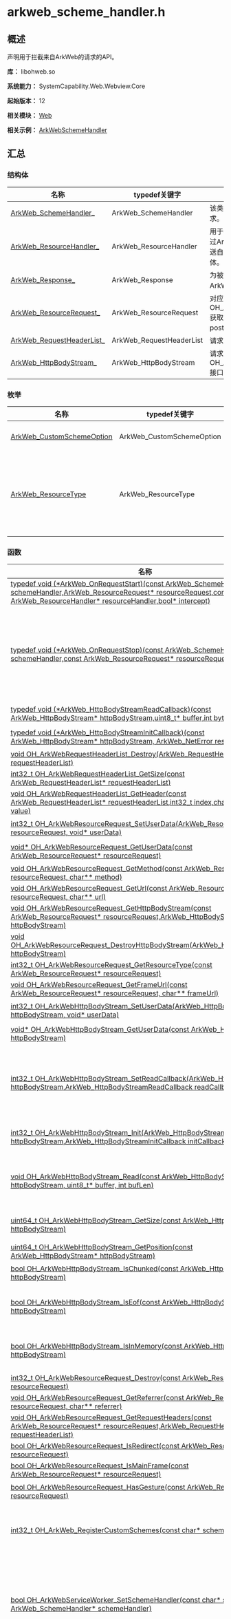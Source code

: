 # arkweb_scheme_handler.h

## 概述

声明用于拦截来自ArkWeb的请求的API。

**库：** libohweb.so

**系统能力：** SystemCapability.Web.Webview.Core

**起始版本：** 12

**相关模块：** [Web](capi-web.md)

**相关示例：** <!--RP1-->[ArkWebSchemeHandler](https://gitee.com/openharmony/applications_app_samples/tree/master/code/DocsSample/ArkWeb/ArkWebSchemeHandler)<!--RP1End-->

## 汇总

### 结构体

| 名称 | typedef关键字 | 描述 |
| -- | -- | -- |
| [ArkWeb_SchemeHandler_](capi-web-arkweb-schemehandler.md) | ArkWeb_SchemeHandler | 该类用于拦截指定scheme的请求。 |
| [ArkWeb_ResourceHandler_](capi-web-arkweb-resourcehandler.md) | ArkWeb_ResourceHandler | 用于被拦截的URL请求。可以通过ArkWeb_ResourceHandler发送自定义请求头以及自定义请求体。 |
| [ArkWeb_Response_](capi-web-arkweb-response.md) | ArkWeb_Response | 为被拦截的请求构造一个ArkWeb_Response。 |
| [ArkWeb_ResourceRequest_](capi-web-arkweb-resourcerequest.md) | ArkWeb_ResourceRequest | 对应内核的一个请求，可以通过OH_ArkWeb_ResourceRequest获取请求的URL、method、post data以及其他信息。 |
| [ArkWeb_RequestHeaderList_](capi-web-arkweb-requestheaderlist.md) | ArkWeb_RequestHeaderList | 请求头列表。 |
| [ArkWeb_HttpBodyStream_](capi-web-arkweb-httpbodystream.md) | ArkWeb_HttpBodyStream | 请求的上传数据。使用OH_ArkWebHttpBodyStream_接口来读取上传的数据。 |

### 枚举

| 名称 | typedef关键字 | 描述 |
| -- | -- | -- |
| [ArkWeb_CustomSchemeOption](#arkweb_customschemeoption) | ArkWeb_CustomSchemeOption | custom scheme的配置信息。 |
| [ArkWeb_ResourceType](#arkweb_resourcetype) | ArkWeb_ResourceType | 请求的资源类型。这些常量与Chromium中的ResourceType的对应项相匹配，不应重新编号。 |

### 函数

| 名称 | typedef关键字 | 描述 |
| -- | -- | -- |
| [typedef void (\*ArkWeb_OnRequestStart)(const ArkWeb_SchemeHandler* schemeHandler,ArkWeb_ResourceRequest* resourceRequest,const ArkWeb_ResourceHandler* resourceHandler,bool* intercept)](#arkweb_onrequeststart) | ArkWeb_OnRequestStart | 请求开始的回调，这将在IO线程上被调用。 |
| [typedef void (\*ArkWeb_OnRequestStop)(const ArkWeb_SchemeHandler* schemeHandler,const ArkWeb_ResourceRequest* resourceRequest)](#arkweb_onrequeststop) | ArkWeb_OnRequestStop | 请求完成时的回调函数。这将在IO线程上被调用。<br>应该使用ArkWeb_ResourceRequest_Destroy销毁resourceRequest，<br>并使用ArkWeb_ResourceHandler_Destroy销毁在ArkWeb_OnRequestStart中接收到的ArkWeb_ResourceHandler。 |
| [typedef void (\*ArkWeb_HttpBodyStreamReadCallback)(const ArkWeb_HttpBodyStream* httpBodyStream,uint8_t* buffer,int bytesRead)](#arkweb_httpbodystreamreadcallback) | ArkWeb_HttpBodyStreamReadCallback | 当OH_ArkWebHttpBodyStream_Read读取操作完成时的回调函数。 |
| [typedef void (\*ArkWeb_HttpBodyStreamInitCallback)(const ArkWeb_HttpBodyStream* httpBodyStream, ArkWeb_NetError result)](#arkweb_httpbodystreaminitcallback) | ArkWeb_HttpBodyStreamInitCallback | ArkWeb_HttpBodyStream初始化操作完成时回调函数。 |
| [void OH_ArkWebRequestHeaderList_Destroy(ArkWeb_RequestHeaderList* requestHeaderList)](#oh_arkwebrequestheaderlist_destroy) | - | 销毁ArkWeb_RequestHeaderList对象。 |
| [int32_t OH_ArkWebRequestHeaderList_GetSize(const ArkWeb_RequestHeaderList* requestHeaderList)](#oh_arkwebrequestheaderlist_getsize) | - | 获取请求头列表的大小。 |
| [void OH_ArkWebRequestHeaderList_GetHeader(const ArkWeb_RequestHeaderList* requestHeaderList,int32_t index,char** key,char** value)](#oh_arkwebrequestheaderlist_getheader) | - | 获取指定的请求头。 |
| [int32_t OH_ArkWebResourceRequest_SetUserData(ArkWeb_ResourceRequest* resourceRequest, void* userData)](#oh_arkwebresourcerequest_setuserdata) | - | 将一个用户数据设置到ArkWeb_ResourceRequest对象中。 |
| [void* OH_ArkWebResourceRequest_GetUserData(const ArkWeb_ResourceRequest* resourceRequest)](#oh_arkwebresourcerequest_getuserdata) | - | 从ArkWeb_ResourceRequest获取用户数据。 |
| [void OH_ArkWebResourceRequest_GetMethod(const ArkWeb_ResourceRequest* resourceRequest, char** method)](#oh_arkwebresourcerequest_getmethod) | - | 获取请求的method。 |
| [void OH_ArkWebResourceRequest_GetUrl(const ArkWeb_ResourceRequest* resourceRequest, char** url)](#oh_arkwebresourcerequest_geturl) | - | 获取请求的url。 |
| [void OH_ArkWebResourceRequest_GetHttpBodyStream(const ArkWeb_ResourceRequest* resourceRequest,ArkWeb_HttpBodyStream** httpBodyStream)](#oh_arkwebresourcerequest_gethttpbodystream) | - | 创建一个ArkWeb_HttpBodyStream，用于读取请求的上传数据。 |
| [void OH_ArkWebResourceRequest_DestroyHttpBodyStream(ArkWeb_HttpBodyStream* httpBodyStream)](#oh_arkwebresourcerequest_destroyhttpbodystream) | - | 销毁ArkWeb_HttpBodyStream对象。 |
| [int32_t OH_ArkWebResourceRequest_GetResourceType(const ArkWeb_ResourceRequest* resourceRequest)](#oh_arkwebresourcerequest_getresourcetype) | - | 获取请求的资源类型。 |
| [void OH_ArkWebResourceRequest_GetFrameUrl(const ArkWeb_ResourceRequest* resourceRequest, char** frameUrl)](#oh_arkwebresourcerequest_getframeurl) | - | 获取触发此请求的Frame的URL。 |
| [int32_t OH_ArkWebHttpBodyStream_SetUserData(ArkWeb_HttpBodyStream* httpBodyStream, void* userData)](#oh_arkwebhttpbodystream_setuserdata) | - | 将一个用户数据设置到ArkWeb_HttpBodyStream对象中。 |
| [void* OH_ArkWebHttpBodyStream_GetUserData(const ArkWeb_HttpBodyStream* httpBodyStream)](#oh_arkwebhttpbodystream_getuserdata) | - | 从ArkWeb_HttpBodyStream获取用户数据。 |
| [int32_t OH_ArkWebHttpBodyStream_SetReadCallback(ArkWeb_HttpBodyStream* httpBodyStream,ArkWeb_HttpBodyStreamReadCallback readCallback)](#oh_arkwebhttpbodystream_setreadcallback) | - | 为OH_ArkWebHttpBodyStream_Read设置回调函数。OH_ArkWebHttpBodyStream_Read的结果将通过readCallback通知给调用者。<br>该回调函数将在与OH_ArkWebHttpBodyStream_Read相同的线程中运行。 |
| [int32_t OH_ArkWebHttpBodyStream_Init(ArkWeb_HttpBodyStream* httpBodyStream,ArkWeb_HttpBodyStreamInitCallback initCallback)](#oh_arkwebhttpbodystream_init) | - | 初始化ArkWeb_HttpBodyStream。在调用任何其他函数之前，必须调用此函数。该接口需要在IO线程调用。 |
| [void OH_ArkWebHttpBodyStream_Read(const ArkWeb_HttpBodyStream* httpBodyStream, uint8_t* buffer, int bufLen)](#oh_arkwebhttpbodystream_read) | - | 将请求的上传数据读取到buffer。buffer的大小必须大于bufLen。我们将从工作线程读取数据到buffer，因此在回调函数返回之前，不应在其他线程中使用buffer，以避免并发问题。 |
| [uint64_t OH_ArkWebHttpBodyStream_GetSize(const ArkWeb_HttpBodyStream* httpBodyStream)](#oh_arkwebhttpbodystream_getsize) | - | 获取httpBodyStream的大小。当数据以分块的形式传输或httpBodyStream无效时，始终返回0。 |
| [uint64_t OH_ArkWebHttpBodyStream_GetPosition(const ArkWeb_HttpBodyStream* httpBodyStream)](#oh_arkwebhttpbodystream_getposition) | - | 获取httpBodyStream当前的读取位置。 |
| [bool OH_ArkWebHttpBodyStream_IsChunked(const ArkWeb_HttpBodyStream* httpBodyStream)](#oh_arkwebhttpbodystream_ischunked) | - | 获取httpBodyStream是否采用分块传输。 |
| [bool OH_ArkWebHttpBodyStream_IsEof(const ArkWeb_HttpBodyStream* httpBodyStream)](#oh_arkwebhttpbodystream_iseof) | - | 如果httpBodyStream中的所有数据都已被读取，则返回true。对于分块传输类型的httpBodyStream，在第一次读取尝试之前返回false。 |
| [bool OH_ArkWebHttpBodyStream_IsInMemory(const ArkWeb_HttpBodyStream* httpBodyStream)](#oh_arkwebhttpbodystream_isinmemory) | - | 如果httpBodyStream中的上传数据完全在内存中，并且所有读取请求都将同步成功，则返回true。对于分块传输类型的数据，预期返回false。 |
| [int32_t OH_ArkWebResourceRequest_Destroy(const ArkWeb_ResourceRequest* resourceRequest)](#oh_arkwebresourcerequest_destroy) | - | 销毁ArkWeb_ResourceRequest对象。 |
| [void OH_ArkWebResourceRequest_GetReferrer(const ArkWeb_ResourceRequest* resourceRequest, char** referrer)](#oh_arkwebresourcerequest_getreferrer) | - | 获取请求的Referrer。 |
| [void OH_ArkWebResourceRequest_GetRequestHeaders(const ArkWeb_ResourceRequest* resourceRequest,ArkWeb_RequestHeaderList** requestHeaderList)](#oh_arkwebresourcerequest_getrequestheaders) | - | 获取请求的请求头列表OH_ArkWeb_RequestHeaderList。 |
| [bool OH_ArkWebResourceRequest_IsRedirect(const ArkWeb_ResourceRequest* resourceRequest)](#oh_arkwebresourcerequest_isredirect) | - | 判断这是否是一个重定向请求。 |
| [bool OH_ArkWebResourceRequest_IsMainFrame(const ArkWeb_ResourceRequest* resourceRequest)](#oh_arkwebresourcerequest_ismainframe) | - | 判断这是否是主框架文档资源的请求。 |
| [bool OH_ArkWebResourceRequest_HasGesture(const ArkWeb_ResourceRequest* resourceRequest)](#oh_arkwebresourcerequest_hasgesture) | - | 判断这是否是一个由用户手势触发的请求。 |
| [int32_t OH_ArkWeb_RegisterCustomSchemes(const char* scheme, int32_t option)](#oh_arkweb_registercustomschemes) | - | 将custom scheme注册到ArkWeb。对于内置的HTTP、HTTPS、FILE、FTP、ABOUT和DATA协议，不应调用此函数。<br>此函数应在主线程上调用并且需要在内核初始化之前调用。 |
| [bool OH_ArkWebServiceWorker_SetSchemeHandler(const char* scheme, ArkWeb_SchemeHandler* schemeHandler)](#oh_arkwebserviceworker_setschemehandler) | - | 为指定scheme设置一个ArkWeb_SchemeHandler以拦截ServiceWorker触发的该scheme类型的请求。应该在创建BrowserContext之后设置SchemeHandler。<br>可以使用WebviewController.initializeWebEngine来初始化BrowserContext而无需创建ArkWeb。 |
| [bool OH_ArkWeb_SetSchemeHandler(const char* scheme, const char* webTag, ArkWeb_SchemeHandler* schemeHandler)](#oh_arkweb_setschemehandler) | - | 为指定scheme设置一个ArkWeb_SchemeHandler以拦截该scheme类型的请求。应该在创建BrowserContext之后设置SchemeHandler。<br>可以使用WebviewController.initializeWebEngine来初始化BrowserContext而无需创建ArkWeb。 |
| [int32_t OH_ArkWebServiceWorker_ClearSchemeHandlers()](#oh_arkwebserviceworker_clearschemehandlers) | - | 清除为ServiceWorker注册的SchemeHandler。 |
| [int32_t OH_ArkWeb_ClearSchemeHandlers(const char* webTag)](#oh_arkweb_clearschemehandlers) | - | 清除为指定web注册的SchemeHandler。 |
| [void OH_ArkWeb_CreateSchemeHandler(ArkWeb_SchemeHandler** schemeHandler)](#oh_arkweb_createschemehandler) | - | 创建一个ArkWeb_SchemeHandler对象。 |
| [void OH_ArkWeb_DestroySchemeHandler(ArkWeb_SchemeHandler* schemeHandler)](#oh_arkweb_destroyschemehandler) | - | 销毁一个ArkWeb_SchemeHandler对象。 |
| [int32_t OH_ArkWebSchemeHandler_SetUserData(ArkWeb_SchemeHandler* schemeHandler, void* userData)](#oh_arkwebschemehandler_setuserdata) | - | 将一个用户数据设置到ArkWeb_SchemeHandler对象中。 |
| [void* OH_ArkWebSchemeHandler_GetUserData(const ArkWeb_SchemeHandler* schemeHandler)](#oh_arkwebschemehandler_getuserdata) | - | 从ArkWeb_SchemeHandler获取用户数据。 |
| [int32_t OH_ArkWebSchemeHandler_SetOnRequestStart(ArkWeb_SchemeHandler* schemeHandler,ArkWeb_OnRequestStart onRequestStart)](#oh_arkwebschemehandler_setonrequeststart) | - | 为SchemeHandler设置OnRequestStart回调。 |
| [int32_t OH_ArkWebSchemeHandler_SetOnRequestStop(ArkWeb_SchemeHandler* schemeHandler,ArkWeb_OnRequestStop onRequestStop)](#oh_arkwebschemehandler_setonrequeststop) | - | 为SchemeHandler设置OnRequestStop回调。 |
| [void OH_ArkWeb_CreateResponse(ArkWeb_Response** response)](#oh_arkweb_createresponse) | - | 为被拦截的请求创建一个ArkWeb_Response对象。 |
| [void OH_ArkWeb_DestroyResponse(ArkWeb_Response* response)](#oh_arkweb_destroyresponse) | - | 销毁一个ArkWeb_Response对象。 |
| [int32_t OH_ArkWebResponse_SetUrl(ArkWeb_Response* response, const char* url)](#oh_arkwebresponse_seturl) | - | 设置经过重定向或由于HSTS而改变后的解析URL，设置后会触发跳转。 |
| [void OH_ArkWebResponse_GetUrl(const ArkWeb_Response* response, char** url)](#oh_arkwebresponse_geturl) | - | 获取经过重定向或由于HSTS而更改后的解析URL。 |
| [int32_t OH_ArkWebResponse_SetError(ArkWeb_Response* response, ArkWeb_NetError errorCode)](#oh_arkwebresponse_seterror) | - | 给ArkWeb_Response对象设置一个错误码。 |
| [ArkWeb_NetError OH_ArkWebResponse_GetError(const ArkWeb_Response* response)](#oh_arkwebresponse_geterror) | - | 获取ArkWeb_Response的错误码。 |
| [int32_t OH_ArkWebResponse_SetStatus(ArkWeb_Response* response, int status)](#oh_arkwebresponse_setstatus) | - | 为ArkWeb_Response对象设置一个HTTP状态码。 |
| [int OH_ArkWebResponse_GetStatus(const ArkWeb_Response* response)](#oh_arkwebresponse_getstatus) | - | 获取ArkWeb_Response的HTTP状态码。 |
| [int32_t OH_ArkWebResponse_SetStatusText(ArkWeb_Response* response, const char* statusText)](#oh_arkwebresponse_setstatustext) | - | 为ArkWeb_Response设置状态文本。 |
| [void OH_ArkWebResponse_GetStatusText(const ArkWeb_Response* response, char** statusText)](#oh_arkwebresponse_getstatustext) | - | 获取ArkWeb_Response的状态文本。 |
| [int32_t OH_ArkWebResponse_SetMimeType(ArkWeb_Response* response, const char* mimeType)](#oh_arkwebresponse_setmimetype) | - | 为ArkWeb_Response设置媒体类型。 |
| [void OH_ArkWebResponse_GetMimeType(const ArkWeb_Response* response, char** mimeType)](#oh_arkwebresponse_getmimetype) | - | 获取ArkWeb_Response的媒体类型。 |
| [int32_t OH_ArkWebResponse_SetCharset(ArkWeb_Response* response, const char* charset)](#oh_arkwebresponse_setcharset) | - | 为ArkWeb_Response设置字符集。 |
| [void OH_ArkWebResponse_GetCharset(const ArkWeb_Response* response, char** charset)](#oh_arkwebresponse_getcharset) | - | 获取ArkWeb_Response的字符集。 |
| [int32_t OH_ArkWebResponse_SetHeaderByName(ArkWeb_Response* response,const char* name,const char* value,bool overwrite)](#oh_arkwebresponse_setheaderbyname) | - | 为ArkWeb_Response设置一个header。 |
| [void OH_ArkWebResponse_GetHeaderByName(const ArkWeb_Response* response, const char* name, char** value)](#oh_arkwebresponse_getheaderbyname) | - | 从ArkWeb_Response中获取header。 |
| [int32_t OH_ArkWebResourceHandler_Destroy(const ArkWeb_ResourceHandler* resourceHandler)](#oh_arkwebresourcehandler_destroy) | - | 销毁一个ArkWeb_ResourceHandler对象。 |
| [int32_t OH_ArkWebResourceHandler_DidReceiveResponse(const ArkWeb_ResourceHandler* resourceHandler,const ArkWeb_Response* response)](#oh_arkwebresourcehandler_didreceiveresponse) | - | 将构造的响应头传递给被拦截的请求。 |
| [int32_t OH_ArkWebResourceHandler_DidReceiveData(const ArkWeb_ResourceHandler* resourceHandler,const uint8_t* buffer,int64_t bufLen)](#oh_arkwebresourcehandler_didreceivedata) | - | 将构造的响应体传递给被拦截的请求。 |
| [int32_t OH_ArkWebResourceHandler_DidFinish(const ArkWeb_ResourceHandler* resourceHandler)](#oh_arkwebresourcehandler_didfinish) | - | 通知ArkWeb内核被拦截的请求已经完成，并且没有更多的数据可用。 |
| [int32_t OH_ArkWebResourceHandler_DidFailWithError(const ArkWeb_ResourceHandler* resourceHandler,ArkWeb_NetError errorCode)](#oh_arkwebresourcehandler_didfailwitherror) | - | 通知ArkWeb内核被拦截请求应该失败。 |
| [void OH_ArkWeb_ReleaseString(char* string)](#oh_arkweb_releasestring) | - | 释放由NDK接口创建的字符串。 |
| [void OH_ArkWeb_ReleaseByteArray(uint8_t* byteArray)](#oh_arkweb_releasebytearray) | - | 释放由NDK接口创建的字节数组。 |

## 枚举类型说明

### ArkWeb_CustomSchemeOption

```
enum ArkWeb_CustomSchemeOption
```

**描述：**

custom scheme的配置信息。

**系统能力：** SystemCapability.Web.Webview.Core

**起始版本：** 12

| 枚举项 | 描述 |
| -- | -- |
| ARKWEB_SCHEME_OPTION_STANDARD = 1 << 0 | 如果设置了ARKWEB_SCHEME_OPTION_STANDARD，那么该scheme将被视为标准scheme来处理。 |
| ARKWEB_SCHEME_OPTION_LOCAL = 1 << 1 | 如果设置了ARKWEB_SCHEME_OPTION_LOCAL，则将使用与“file” URL相同的安全规则来处理该scheme。 |
| ARKWEB_SCHEME_OPTION_DISPLAY_ISOLATED = 1 << 2 | 如果设置了ARKWEB_SCHEME_OPTION_DISPLAY_ISOLATED，则该scheme的请求只能由使用相同scheme加载的页面中发起。 |
| ARKWEB_SCHEME_OPTION_SECURE = 1 << 3 | 如果设置了ARKWEB_SCHEME_OPTION_SECURE，则将使用与“https” URL相同的安全规则来处理该scheme。 |
| ARKWEB_SCHEME_OPTION_CORS_ENABLED = 1 << 4 | 如果设置了ARKWEB_SCHEME_OPTION_CORS_ENABLED，则该scheme可以发送CORS请求。在大多数情况下，当设置了ARKWEB_SCHEME_OPTION_STANDARD时，应该设置此值。 |
| ARKWEB_SCHEME_OPTION_CSP_BYPASSING = 1 << 5 | 如果设置了ARKWEB_SCHEME_OPTION_CSP_BYPASSING，则该scheme可以绕过内容安全策略（CSP）检查。 |
| ARKWEB_SCHEME_OPTION_FETCH_ENABLED = 1 << 6 | 如果设置了ARKWEB_SCHEME_OPTION_FETCH_ENABLED，则可以发起该scheme的FETCH API请求。 |
| ARKWEB_SCHEME_OPTION_CODE_CACHE_ENABLED = 1 << 7 | 如果设置了ARKWEB_SCHEME_OPTION_CODE_CACHE_ENABLED，则该scheme的js资源支持生成code cache。 |

### ArkWeb_ResourceType

```
enum ArkWeb_ResourceType
```

**描述：**

请求的资源类型。这些常量与Chromium中的ResourceType的对应项相匹配，不应重新编号。<br>

**系统能力：** SystemCapability.Web.Webview.Core

**起始版本：** 12

| 枚举项 | 描述 |
| -- | -- |
| MAIN_FRAME = 0 | 顶层页面。 |
| SUB_FRAME = 1 | Frame或Iframe。 |
| STYLE_SHEET = 2 | CSS样式表。 |
| SCRIPT = 3 | 外部脚本。 |
| IMAGE = 4 | 图片（jpg/gif/png/以及其他）。 |
| FONT_RESOURCE = 5 | 字体。 |
| SUB_RESOURCE = 6 | 其他子资源。如果实际类型未知，则是默认类型。 |
| OBJECT = 7 | 插件的Object（或embed）标签，或者插件请求的资源。 |
| MEDIA = 8 | 媒体资源。 |
| WORKER = 9 | 专用工作线程的主资源。 |
| SHARED_WORKER = 10 | 共享工作线程的主资源。 |
| PREFETCH = 11 | 明确的预取请求。 |
| FAVICON = 12 | 网站图标。 |
| XHR = 13 | XMLHttpRequest。 |
| PING = 14 | /sendBeacon的Ping请求。 |
| SERVICE_WORKER = 15 | service worker的主资源。 |
| CSP_REPORT = 16 | 内容安全策略违规报告。 |
| PLUGIN_RESOURCE = 17 | 插件请求的资源。 |
| NAVIGATION_PRELOAD_MAIN_FRAME = 19 | 触发service worker预热的主frame跳转请求。 |
| NAVIGATION_PRELOAD_SUB_FRAME = 20 | 触发service worker预热的子frame跳转请求。 |


## 函数说明

### ArkWeb_OnRequestStart()

```
typedef void (*ArkWeb_OnRequestStart)(const ArkWeb_SchemeHandler* schemeHandler,ArkWeb_ResourceRequest* resourceRequest,const ArkWeb_ResourceHandler* resourceHandler,bool* intercept)
```

**描述：**

请求开始的回调，这将在IO线程上被调用。

**系统能力：** SystemCapability.Web.Webview.Core

**起始版本：** 12


**参数：**

| 参数项                                                                        | 描述 |
|----------------------------------------------------------------------------| -- |
| const [ArkWeb_SchemeHandler](capi-web-arkweb-schemehandler.md)* schemeHandler | ArkWeb_SchemeHandler。 |
| [ArkWeb_ResourceRequest](capi-web-arkweb-resourcerequest.md)* resourceRequest | 通过该对象获取请求的信息。 |
| const [ArkWeb_ResourceHandler](capi-web-arkweb-resourcehandler.md)* resourceHandler                          | 请求的ArkWeb_ResourceHandler。如果intercept设置为false，则不应使用它。 |
| bool* intercept                                                            | 如果为true，则会拦截请求；如果为false，则不会拦截。 |

### ArkWeb_OnRequestStop()

```
typedef void (*ArkWeb_OnRequestStop)(const ArkWeb_SchemeHandler* schemeHandler,const ArkWeb_ResourceRequest* resourceRequest)
```

**描述：**

请求完成时的回调函数。这将在IO线程上被调用。

应该使用ArkWeb_ResourceRequest_Destroy销毁resourceRequest，并使用ArkWeb_ResourceHandler_Destroy销毁在ArkWeb_OnRequestStart中接收到的ArkWeb_ResourceHandler。

**系统能力：** SystemCapability.Web.Webview.Core

**起始版本：** 12


**参数：**

| 参数项 | 描述 |
| -- | -- |
| const [ArkWeb_SchemeHandler](capi-web-arkweb-schemehandler.md)* schemeHandler | ArkWeb_SchemeHandler。 |
| const [ArkWeb_ResourceRequest](capi-web-arkweb-resourcerequest.md)* resourceRequest | ArkWeb_ResourceRequest。 |

### ArkWeb_HttpBodyStreamReadCallback()

```
typedef void (*ArkWeb_HttpBodyStreamReadCallback)(const ArkWeb_HttpBodyStream* httpBodyStream,uint8_t* buffer,int bytesRead)
```

**描述：**

当OH_ArkWebHttpBodyStream_Read读取操作完成时的回调函数。

**系统能力：** SystemCapability.Web.Webview.Core

**起始版本：** 12


**参数：**

| 参数项                                             | 描述 |
|-------------------------------------------------| -- |
| const [ArkWeb_HttpBodyStream](capi-web-arkweb-httpbodystream.md)* httpBodyStream | ArkWeb_HttpBodyStream。 |
| uint8_t* buffer                                 | 接收数据的buffer。 |
| int bytesRead                                   | OH_ArkWebHttpBodyStream_Read后的回调函数。如果bytesRead大于0，则表示buffer已填充了bytesRead大小的数据。调用者可以从buffer中读取数据，如果OH_ArkWebHttpBodyStream_IsEOF为false，则调用者可以继续读取剩余的数据。 |

### ArkWeb_HttpBodyStreamInitCallback()

```
typedef void (*ArkWeb_HttpBodyStreamInitCallback)(const ArkWeb_HttpBodyStream* httpBodyStream, ArkWeb_NetError result)
```

**描述：**

ArkWeb_HttpBodyStream初始化操作完成时回调函数。

**系统能力：** SystemCapability.Web.Webview.Core

**起始版本：** 12

**参数：**

| 参数项                                                                           | 描述 |
|-------------------------------------------------------------------------------| -- |
| const [ArkWeb_HttpBodyStream](capi-web-arkweb-httpbodystream.md)* httpBodyStream | ArkWeb_HttpBodyStream。 |
| [ArkWeb_NetError](capi-arkweb-net-error-list-h.md#arkweb_neterror) result     | 成功时返回ARKWEB_NET_OK，否则请参考[arkweb_net_error_list.h](capi-arkweb-net-error-list-h.md)。 |

### OH_ArkWebRequestHeaderList_Destroy()

```
void OH_ArkWebRequestHeaderList_Destroy(ArkWeb_RequestHeaderList* requestHeaderList)
```

**描述：**

销毁ArkWeb_RequestHeaderList对象。

**系统能力：** SystemCapability.Web.Webview.Core

**起始版本：** 12


**参数：**

| 参数项 | 描述 |
| -- | -- |
| [ArkWeb_RequestHeaderList](capi-web-arkweb-requestheaderlist.md)* requestHeaderList | 将被销毁的ArkWeb_RequestHeaderList。 |

### OH_ArkWebRequestHeaderList_GetSize()

```
int32_t OH_ArkWebRequestHeaderList_GetSize(const ArkWeb_RequestHeaderList* requestHeaderList)
```

**描述：**

获取请求头列表的大小。

**系统能力：** SystemCapability.Web.Webview.Core

**起始版本：** 12


**参数：**

| 参数项 | 描述 |
| -- | -- |
| const [ArkWeb_RequestHeaderList](capi-web-arkweb-requestheaderlist.md)* requestHeaderList | 请求头的列表。 |

**返回：**

| 类型 | 说明 |
| -- | -- |
| int32_t | 请求头的大小。如果requestHeaderList无效，则为-1。 |

### OH_ArkWebRequestHeaderList_GetHeader()

```
void OH_ArkWebRequestHeaderList_GetHeader(const ArkWeb_RequestHeaderList* requestHeaderList,int32_t index,char** key,char** value)
```

**描述：**

获取指定的请求头。

**系统能力：** SystemCapability.Web.Webview.Core

**起始版本：** 12


**参数：**

| 参数项 | 描述 |
| -- | -- |
| const ArkWeb_RequestHeaderList* requestHeaderList | 请求头列表。 |
| int32_t index | 请求头的索引。 |
| char** key | 请求头的键（key）。调用者必须使用OH_ArkWeb_ReleaseString函数来释放这个字符串。 |
| char** value | 请求头的值（value）。调用者必须使用OH_ArkWeb_ReleaseString函数来释放这个字符串。 |

### OH_ArkWebResourceRequest_SetUserData()

```
int32_t OH_ArkWebResourceRequest_SetUserData(ArkWeb_ResourceRequest* resourceRequest, void* userData)
```

**描述：**

将一个用户数据设置到ArkWeb_ResourceRequest对象中。

**系统能力：** SystemCapability.Web.Webview.Core

**起始版本：** 12


**参数：**

| 参数项 | 描述 |
| -- | -- |
| [ArkWeb_ResourceRequest](capi-web-arkweb-resourcerequest.md)* resourceRequest | ArkWeb_ResourceRequest。 |
| void* userData | 将要设置的用户数据。 |

**返回：**

| 类型 | 说明 |
| -- | -- |
| int32_t | 如果返回0，表示成功；返回17100101，表示参数无效。 |

### OH_ArkWebResourceRequest_GetUserData()

```
void* OH_ArkWebResourceRequest_GetUserData(const ArkWeb_ResourceRequest* resourceRequest)
```

**描述：**

从ArkWeb_ResourceRequest获取用户数据。

**系统能力：** SystemCapability.Web.Webview.Core

**起始版本：** 12


**参数：**

| 参数项 | 描述 |
| -- | -- |
| const [ArkWeb_ResourceRequest](capi-web-arkweb-resourcerequest.md)* resourceRequest | ArkWeb_ResourceRequest。 |

**返回：**

| 类型 | 说明 |
| -- | -- |
| void* | 设置的用户数据。 |

### OH_ArkWebResourceRequest_GetMethod()

```
void OH_ArkWebResourceRequest_GetMethod(const ArkWeb_ResourceRequest* resourceRequest, char** method)
```

**描述：**

获取请求的method。

**系统能力：** SystemCapability.Web.Webview.Core

**起始版本：** 12


**参数：**

| 参数项 | 描述 |
| -- | -- |
| const [ArkWeb_ResourceRequest](capi-web-arkweb-resourcerequest.md)* resourceRequest | ArkWeb_ResourceRequest。 |
| char** method | HTTP请求方法。此函数将为method字符串分配内存，调用者必须使用OH_ArkWeb_ReleaseString释放字符串。 |

### OH_ArkWebResourceRequest_GetUrl()

```
void OH_ArkWebResourceRequest_GetUrl(const ArkWeb_ResourceRequest* resourceRequest, char** url)
```

**描述：**

获取请求的url。

**系统能力：** SystemCapability.Web.Webview.Core

**起始版本：** 12


**参数：**

| 参数项 | 描述 |
| -- | -- |
| const [ArkWeb_ResourceRequest](capi-web-arkweb-resourcerequest.md)* resourceRequest | ArkWeb_ResourceRequest。 |
| char** url | 请求的URL。此函数将为URL字符串分配内存，调用者必须通过OH_ArkWeb_ReleaseString释放该字符串。 |

### OH_ArkWebResourceRequest_GetHttpBodyStream()

```
void OH_ArkWebResourceRequest_GetHttpBodyStream(const ArkWeb_ResourceRequest* resourceRequest,ArkWeb_HttpBodyStream** httpBodyStream)
```

**描述：**

创建一个ArkWeb_HttpBodyStream，用于读取请求的上传数据。

**系统能力：** SystemCapability.Web.Webview.Core

**起始版本：** 12


**参数：**

| 参数项 | 描述 |
| -- | -- |
| const [ArkWeb_ResourceRequest](capi-web-arkweb-resourcerequest.md)* resourceRequest | ArkWeb_ResourceRequest。 |
| [ArkWeb_HttpBodyStream](capi-web-arkweb-httpbodystream.md)** httpBodyStream | 请求的上传数据。此函数将为httpBodyStream分配内存，调用者必须使用OH_ArkWebResourceRequest_DestroyHttpBodyStream释放httpBodyStream。 |

### OH_ArkWebResourceRequest_DestroyHttpBodyStream()

```
void OH_ArkWebResourceRequest_DestroyHttpBodyStream(ArkWeb_HttpBodyStream* httpBodyStream)
```

**描述：**

销毁ArkWeb_HttpBodyStream对象。

**系统能力：** SystemCapability.Web.Webview.Core

**起始版本：** 12


**参数：**

| 参数项 | 描述 |
| -- | -- |
| [ArkWeb_HttpBodyStream](capi-web-arkweb-httpbodystream.md)* httpBodyStream | 待销毁的httpBodyStream。 |

### OH_ArkWebResourceRequest_GetResourceType()

```
int32_t OH_ArkWebResourceRequest_GetResourceType(const ArkWeb_ResourceRequest* resourceRequest)
```

**描述：**

获取请求的资源类型。

**系统能力：** SystemCapability.Web.Webview.Core

**起始版本：** 12


**参数：**

| 参数项 | 描述 |
| -- | -- |
| const [ArkWeb_ResourceRequest](capi-web-arkweb-resourcerequest.md)* resourceRequest | ArkWeb_ResourceRequest。 |

**返回：**

| 类型 | 说明 |
| -- | -- |
| int32_t | 请求的资源类型。如果resourceRequest无效，则为-1。 |

### OH_ArkWebResourceRequest_GetFrameUrl()

```
void OH_ArkWebResourceRequest_GetFrameUrl(const ArkWeb_ResourceRequest* resourceRequest, char** frameUrl)
```

**描述：**

获取触发此请求的Frame的URL。

**系统能力：** SystemCapability.Web.Webview.Core

**起始版本：** 12


**参数：**

| 参数项 | 描述 |
| -- | -- |
| const [ArkWeb_ResourceRequest](capi-web-arkweb-resourcerequest.md)* resourceRequest | ArkWeb_ResourceRequest。 |
| char** frameUrl | 触发此请求的Frame的URL。此函数将为URL字符串分配内存，并且调用者必须通过OH_ArkWeb_ReleaseString来释放该字符串。 |

### OH_ArkWebHttpBodyStream_SetUserData()

```
int32_t OH_ArkWebHttpBodyStream_SetUserData(ArkWeb_HttpBodyStream* httpBodyStream, void* userData)
```

**描述：**

将一个用户数据设置到ArkWeb_HttpBodyStream对象中。

**系统能力：** SystemCapability.Web.Webview.Core

**起始版本：** 12


**参数：**

| 参数项 | 描述 |
| -- | -- |
| [ArkWeb_HttpBodyStream](capi-web-arkweb-httpbodystream.md)* httpBodyStream | ArkWeb_HttpBodyStream。 |
| void* userData | 要设置的用户数据。 |

**返回：**

| 类型 | 说明 |
| -- | -- |
| int32_t | 如果返回0，表示成功；返回17100101，表示参数无效。 |

### OH_ArkWebHttpBodyStream_GetUserData()

```
void* OH_ArkWebHttpBodyStream_GetUserData(const ArkWeb_HttpBodyStream* httpBodyStream)
```

**描述：**

从ArkWeb_HttpBodyStream获取用户数据。

**系统能力：** SystemCapability.Web.Webview.Core

**起始版本：** 12


**参数：**

| 参数项 | 描述 |
| -- | -- |
| const [ArkWeb_HttpBodyStream](capi-web-arkweb-httpbodystream.md)* httpBodyStream | ArkWeb_HttpBodyStream。 |

**返回：**

| 类型 | 说明 |
| -- | -- |
| void* | 设置的用户数据。 |

### OH_ArkWebHttpBodyStream_SetReadCallback()

```
int32_t OH_ArkWebHttpBodyStream_SetReadCallback(ArkWeb_HttpBodyStream* httpBodyStream,ArkWeb_HttpBodyStreamReadCallback readCallback)
```

**描述：**

为OH_ArkWebHttpBodyStream_Read设置回调函数。OH_ArkWebHttpBodyStream_Read的结果将通过readCallback通知给调用者。<br>该回调函数将在与OH_ArkWebHttpBodyStream_Read相同的线程中运行。

**系统能力：** SystemCapability.Web.Webview.Core

**起始版本：** 12


**参数：**

| 参数项 | 描述 |
| -- | -- |
| [ArkWeb_HttpBodyStream](capi-web-arkweb-httpbodystream.md)* httpBodyStream | ArkWeb_HttpBodyStream。 |
| [ArkWeb_HttpBodyStreamReadCallback](#arkweb_httpbodystreamreadcallback) readCallback | OH_ArkWebHttpBodyStream_Read的回调函数。 |

**返回：**

| 类型 | 说明 |
| -- | -- |
| int32_t | 如果返回0，表示成功；返回17100101，表示参数无效。 |

### OH_ArkWebHttpBodyStream_Init()

```
int32_t OH_ArkWebHttpBodyStream_Init(ArkWeb_HttpBodyStream* httpBodyStream,ArkWeb_HttpBodyStreamInitCallback initCallback)
```

**描述：**

初始化ArkWeb_HttpBodyStream。在调用任何其他函数之前，必须调用此函数。该接口需要在IO线程调用。

**系统能力：** SystemCapability.Web.Webview.Core

**起始版本：** 12


**参数：**

| 参数项 | 描述 |
| -- | -- |
| [ArkWeb_HttpBodyStream](capi-web-arkweb-httpbodystream.md)* httpBodyStream | ArkWeb_HttpBodyStream。 |
| [ArkWeb_HttpBodyStreamInitCallback](#arkweb_httpbodystreaminitcallback) initCallback | 初始化的回调函数。 |

**返回：**

| 类型 | 说明 |
| -- | -- |
| int32_t | 如果返回0，表示成功；返回17100101，表示参数无效。 |

### OH_ArkWebHttpBodyStream_Read()

```
void OH_ArkWebHttpBodyStream_Read(const ArkWeb_HttpBodyStream* httpBodyStream, uint8_t* buffer, int bufLen)
```

**描述：**

将请求的上传数据读取到buffer。buffer的大小必须大于bufLen。我们将从工作线程读取数据到buffer，因此在回调函数返回之前，不应在其他线程中使用buffer，以避免并发问题。

**系统能力：** SystemCapability.Web.Webview.Core

**起始版本：** 12


**参数：**

| 参数项 | 描述 |
| -- | -- |
| const [ArkWeb_HttpBodyStream](capi-web-arkweb-httpbodystream.md)* httpBodyStream | ArkWeb_HttpBodyStream。 |
| uint8_t* buffer | 接收数据的buffer。 |
| int bufLen | 要读取的字节的大小。 |

### OH_ArkWebHttpBodyStream_GetSize()

```
uint64_t OH_ArkWebHttpBodyStream_GetSize(const ArkWeb_HttpBodyStream* httpBodyStream)
```

**描述：**

获取httpBodyStream的大小。当数据以分块的形式传输或httpBodyStream无效时，始终返回0。

**系统能力：** SystemCapability.Web.Webview.Core

**起始版本：** 12


**参数：**

| 参数项 | 描述 |
| -- | -- |
| const [ArkWeb_HttpBodyStream](capi-web-arkweb-httpbodystream.md)* httpBodyStream | ArkWeb_HttpBodyStream。 |

**返回：**

| 类型 | 说明 |
| -- | -- |
| uint64_t | httpBodyStream的大小。 |

### OH_ArkWebHttpBodyStream_GetPosition()

```
uint64_t OH_ArkWebHttpBodyStream_GetPosition(const ArkWeb_HttpBodyStream* httpBodyStream)
```

**描述：**

获取httpBodyStream当前的读取位置。

**系统能力：** SystemCapability.Web.Webview.Core

**起始版本：** 12


**参数：**

| 参数项 | 描述 |
| -- | -- |
| const [ArkWeb_HttpBodyStream](capi-web-arkweb-httpbodystream.md)* httpBodyStream | ArkWeb_HttpBodyStream。 |

**返回：**

| 类型 | 说明 |
| -- | -- |
| uint64_t | httpBodyStream当前的读取位置。如果httpBodyStream无效，则位置为0。 |

### OH_ArkWebHttpBodyStream_IsChunked()

```
bool OH_ArkWebHttpBodyStream_IsChunked(const ArkWeb_HttpBodyStream* httpBodyStream)
```

**描述：**

获取httpBodyStream是否采用分块传输。

**系统能力：** SystemCapability.Web.Webview.Core

**起始版本：** 12


**参数：**

| 参数项 | 描述 |
| -- | -- |
| const [ArkWeb_HttpBodyStream](capi-web-arkweb-httpbodystream.md)* httpBodyStream | ArkWeb_HttpBodyStream。 |

**返回：**

| 类型 | 说明 |
| -- | -- |
| bool | 如果采用分块传输则返回true;否则返回false。 |

### OH_ArkWebHttpBodyStream_IsEof()

```
bool OH_ArkWebHttpBodyStream_IsEof(const ArkWeb_HttpBodyStream* httpBodyStream)
```

**描述：**

如果httpBodyStream中的所有数据都已被读取，则返回true。对于分块传输类型的httpBodyStream，在第一次读取尝试之前返回false。

**系统能力：** SystemCapability.Web.Webview.Core

**起始版本：** 12


**参数：**

| 参数项 | 描述 |
| -- | -- |
| const [ArkWeb_HttpBodyStream](capi-web-arkweb-httpbodystream.md)* httpBodyStream | ArkWeb_HttpBodyStream。 |

**返回：**

| 类型 | 说明 |
| -- | -- |
| bool | 如果所有数据都已被读取则返回true；否则返回false。 |

### OH_ArkWebHttpBodyStream_IsInMemory()

```
bool OH_ArkWebHttpBodyStream_IsInMemory(const ArkWeb_HttpBodyStream* httpBodyStream)
```

**描述：**

如果httpBodyStream中的上传数据完全在内存中，并且所有读取请求都将同步成功，则返回true。对于分块传输类型的数据，预期返回false。

**系统能力：** SystemCapability.Web.Webview.Core

**起始版本：** 12


**参数：**

| 参数项 | 描述 |
| -- | -- |
| const [ArkWeb_HttpBodyStream](capi-web-arkweb-httpbodystream.md)* httpBodyStream | ArkWeb_HttpBodyStream。 |

**返回：**

| 类型 | 说明 |
| -- | -- |
| bool | 如果上传数据完全在内存中则返回true；否则返回false。 |

### OH_ArkWebResourceRequest_Destroy()

```
int32_t OH_ArkWebResourceRequest_Destroy(const ArkWeb_ResourceRequest* resourceRequest)
```

**描述：**

销毁ArkWeb_ResourceRequest对象。

**系统能力：** SystemCapability.Web.Webview.Core

**起始版本：** 12


**参数：**

| 参数项 | 描述 |
| -- | -- |
| const [ArkWeb_ResourceRequest](capi-web-arkweb-resourcerequest.md)* resourceRequest | ArkWeb_ResourceRequest。 |

**返回：**

| 类型 | 说明 |
| -- | -- |
| int32_t | 如果返回0，表示成功；返回17100101，表示参数无效。 |

### OH_ArkWebResourceRequest_GetReferrer()

```
void OH_ArkWebResourceRequest_GetReferrer(const ArkWeb_ResourceRequest* resourceRequest, char** referrer)
```

**描述：**

获取请求的Referrer。

**系统能力：** SystemCapability.Web.Webview.Core

**起始版本：** 12


**参数：**

| 参数项 | 描述 |
| -- | -- |
| const [ArkWeb_ResourceRequest](capi-web-arkweb-resourcerequest.md)* resourceRequest | ArkWeb_ResourceRequest。 |
| char** referrer | 请求的Referrer。此函数将为referrer字符串分配内存，调用者必须使用 OH_ArkWeb_ReleaseString 释放该字符串。 |

### OH_ArkWebResourceRequest_GetRequestHeaders()

```
void OH_ArkWebResourceRequest_GetRequestHeaders(const ArkWeb_ResourceRequest* resourceRequest,ArkWeb_RequestHeaderList** requestHeaderList)
```

**描述：**

获取请求的请求头列表OH_ArkWeb_RequestHeaderList。

**系统能力：** SystemCapability.Web.Webview.Core

**起始版本：** 12


**参数：**

| 参数项 | 描述 |
| -- | -- |
| const [ArkWeb_ResourceRequest](capi-web-arkweb-resourcerequest.md)* resourceRequest | ArkWeb_ResourceRequest。 |
| [ArkWeb_RequestHeaderList](capi-web-arkweb-requestheaderlist.md)** requestHeaderList | 请求的请求头列表。 |

### OH_ArkWebResourceRequest_IsRedirect()

```
bool OH_ArkWebResourceRequest_IsRedirect(const ArkWeb_ResourceRequest* resourceRequest)
```

**描述：**

判断这是否是一个重定向请求。

**系统能力：** SystemCapability.Web.Webview.Core

**起始版本：** 12


**参数：**

| 参数项 | 描述 |
| -- | -- |
| const [ArkWeb_ResourceRequest](capi-web-arkweb-resourcerequest.md)* resourceRequest | ArkWeb_ResourceRequest。 |

**返回：**

| 类型 | 说明 |
| -- | -- |
| bool | 如果这是一个重定向，则返回true；否则返回false。 |

### OH_ArkWebResourceRequest_IsMainFrame()

```
bool OH_ArkWebResourceRequest_IsMainFrame(const ArkWeb_ResourceRequest* resourceRequest)
```

**描述：**

判断这是否是主框架文档资源的请求。

**系统能力：** SystemCapability.Web.Webview.Core

**起始版本：** 12


**参数：**

| 参数项 | 描述 |
| -- | -- |
| const [ArkWeb_ResourceRequest](capi-web-arkweb-resourcerequest.md)* resourceRequest | ArkWeb_ResourceRequest。 |

**返回：**

| 类型 | 说明 |
| -- | -- |
| bool | 如果这是来自主框架，则返回true；否则返回false。 |

### OH_ArkWebResourceRequest_HasGesture()

```
bool OH_ArkWebResourceRequest_HasGesture(const ArkWeb_ResourceRequest* resourceRequest)
```

**描述：**

判断这是否是一个由用户手势触发的请求。

**系统能力：** SystemCapability.Web.Webview.Core

**起始版本：** 12


**参数：**

| 参数项 | 描述 |
| -- | -- |
| const [ArkWeb_ResourceRequest](capi-web-arkweb-resourcerequest.md)* resourceRequest | ArkWeb_ResourceRequest。 |

**返回：**

| 类型 | 说明 |
| -- | -- |
| bool | 如果这是由用户手势触发的，则返回true；否则返回false。 |

### OH_ArkWeb_RegisterCustomSchemes()

```
int32_t OH_ArkWeb_RegisterCustomSchemes(const char* scheme, int32_t option)
```

**描述：**

将custom scheme注册到ArkWeb。对于内置的HTTP、HTTPS、FILE、FTP、ABOUT和DATA协议，不应调用此函数。此函数应在主线程上调用并且需要在内核初始化之前调用。

**系统能力：** SystemCapability.Web.Webview.Core

**起始版本：** 12


**参数：**

| 参数项 | 描述 |
| -- | -- |
| const char* scheme | 待注册的scheme。 |
| int32_t option | scheme的配置（行为）。 |

**返回：**

| 类型 | 说明 |
| -- | -- |
| int32_t | 如果返回0，表示成功；返回17100100，表示未知错误；返回17100101，表示参数无效；返回17100102，表示注册scheme的配置失败，应该在创建ArkWeb之前注册。 |

### OH_ArkWebServiceWorker_SetSchemeHandler()

```
bool OH_ArkWebServiceWorker_SetSchemeHandler(const char* scheme, ArkWeb_SchemeHandler* schemeHandler)
```

**描述：**

为指定scheme设置一个ArkWeb_SchemeHandler以拦截ServiceWorker触发的该scheme类型的请求。应该在创建BrowserContext之后设置SchemeHandler。

可以使用WebviewController.initializeWebEngine来初始化BrowserContext而无需创建ArkWeb。

**系统能力：** SystemCapability.Web.Webview.Core

**起始版本：** 12


**参数：**

| 参数项 | 描述 |
| -- | -- |
| const char* scheme | 需要被拦截的scheme。 |
| [ArkWeb_SchemeHandler](capi-web-arkweb-schemehandler.md)* schemeHandler | 该scheme的拦截器ArkWeb_SchemeHandler。只有通过ServiceWorker触发的请求才会通过这个schemeHandler进行通知。 |

**返回：**

| 类型 | 说明 |
| -- | -- |
| bool | 如果为指定scheme设置SchemeHandler成功，则返回true，否则返回false。 |

### OH_ArkWeb_SetSchemeHandler()

```
bool OH_ArkWeb_SetSchemeHandler(const char* scheme, const char* webTag, ArkWeb_SchemeHandler* schemeHandler)
```

**描述：**

为指定scheme设置一个ArkWeb_SchemeHandler以拦截该scheme类型的请求。应该在创建BrowserContext之后设置SchemeHandler。

可以使用WebviewController.initializeWebEngine来初始化BrowserContext而无需创建ArkWeb。

**系统能力：** SystemCapability.Web.Webview.Core

**起始版本：** 12


**参数：**

| 参数项 | 描述 |
| -- | -- |
| const char* scheme | 需要被拦截的scheme。 |
| const char* webTag | Web组件的标签名称，用于标识某个唯一组件，由开发者来保证名称唯一性。 |
| [ArkWeb_SchemeHandler](capi-web-arkweb-schemehandler.md)* schemeHandler | 该scheme的拦截器ArkWeb_SchemeHandler。只有从指定web触发的请求才会通过这个schemeHandler进行通知。 |

**返回：**

| 类型 | 说明 |
| -- | -- |
| bool | 如果为指定scheme设置SchemeHandler成功，则返回true，否则返回false。 |

### OH_ArkWebServiceWorker_ClearSchemeHandlers()

```
int32_t OH_ArkWebServiceWorker_ClearSchemeHandlers()
```

**描述：**

清除为ServiceWorker注册的SchemeHandler。

**系统能力：** SystemCapability.Web.Webview.Core

**起始版本：** 12

**返回：**

| 类型 | 说明 |
| -- | -- |
| int32_t | 如果返回0，表示成功。 |

### OH_ArkWeb_ClearSchemeHandlers()

```
int32_t OH_ArkWeb_ClearSchemeHandlers(const char* webTag)
```

**描述：**

清除为指定web注册的SchemeHandler。

**系统能力：** SystemCapability.Web.Webview.Core

**起始版本：** 12


**参数：**

| 参数项 | 描述 |
| -- | -- |
| const char* webTag | Web组件的标签名称，用于标识某个唯一组件，由开发者来保证名称唯一性。 |

**返回：**

| 类型 | 说明 |
| -- | -- |
| int32_t | 如果返回0，表示成功；返回17100101，表示参数无效。 |

### OH_ArkWeb_CreateSchemeHandler()

```
void OH_ArkWeb_CreateSchemeHandler(ArkWeb_SchemeHandler** schemeHandler)
```

**描述：**

创建一个ArkWeb_SchemeHandler对象。

**系统能力：** SystemCapability.Web.Webview.Core

**起始版本：** 12


**参数：**

| 参数项 | 描述 |
| -- | -- |
| [ArkWeb_SchemeHandler](capi-web-arkweb-schemehandler.md)** schemeHandler | 返回创建的ArkWeb_SchemeHandler。在不需要时使用OH_ArkWeb_DestoryschemeHandler销毁它。 |

### OH_ArkWeb_DestroySchemeHandler()

```
void OH_ArkWeb_DestroySchemeHandler(ArkWeb_SchemeHandler* schemeHandler)
```

**描述：**

销毁一个ArkWeb_SchemeHandler对象。

**系统能力：** SystemCapability.Web.Webview.Core

**起始版本：** 12


**参数：**

| 参数项 | 描述 |
| -- | -- |
| [ArkWeb_SchemeHandler](capi-web-arkweb-schemehandler.md)* schemeHandler | 待销毁的ArkWeb_SchemeHandler。 |

### OH_ArkWebSchemeHandler_SetUserData()

```
int32_t OH_ArkWebSchemeHandler_SetUserData(ArkWeb_SchemeHandler* schemeHandler, void* userData)
```

**描述：**

将一个用户数据设置到ArkWeb_SchemeHandler对象中。

**系统能力：** SystemCapability.Web.Webview.Core

**起始版本：** 12


**参数：**

| 参数项 | 描述 |
| -- | -- |
| [ArkWeb_SchemeHandler](capi-web-arkweb-schemehandler.md)* schemeHandler | ArkWeb_SchemeHandler。 |
| void* userData | 要设置的用户数据。 |

**返回：**

| 类型 | 说明 |
| -- | -- |
| int32_t | 如果返回0，表示成功；返回17100101，表示参数无效。 |

### OH_ArkWebSchemeHandler_GetUserData()

```
void* OH_ArkWebSchemeHandler_GetUserData(const ArkWeb_SchemeHandler* schemeHandler)
```

**描述：**

从ArkWeb_SchemeHandler获取用户数据。

**系统能力：** SystemCapability.Web.Webview.Core

**起始版本：** 12


**参数：**

| 参数项 | 描述 |
| -- | -- |
| const [ArkWeb_SchemeHandler](capi-web-arkweb-schemehandler.md)* schemeHandler | ArkWeb_SchemeHandler。 |

**返回：**

| 类型 | 说明 |
| -- | -- |
| void* | 设置的用户数据。 |

### OH_ArkWebSchemeHandler_SetOnRequestStart()

```
int32_t OH_ArkWebSchemeHandler_SetOnRequestStart(ArkWeb_SchemeHandler* schemeHandler,ArkWeb_OnRequestStart onRequestStart)
```

**描述：**

为SchemeHandler设置OnRequestStart回调。

**系统能力：** SystemCapability.Web.Webview.Core

**起始版本：** 12


**参数：**

| 参数项 | 描述 |
| -- | -- |
| [ArkWeb_SchemeHandler](capi-web-arkweb-schemehandler.md)* schemeHandler | 该scheme的SchemeHandler。 |
| [ArkWeb_OnRequestStart](#arkweb_onrequeststart) onRequestStart | OnRequestStart回调函数。 |

**返回：**

| 类型 | 说明 |
| -- | -- |
| int32_t | 如果返回0，表示成功；返回17100101，表示参数无效。 |

### OH_ArkWebSchemeHandler_SetOnRequestStop()

```
int32_t OH_ArkWebSchemeHandler_SetOnRequestStop(ArkWeb_SchemeHandler* schemeHandler,ArkWeb_OnRequestStop onRequestStop)
```

**描述：**

为SchemeHandler设置OnRequestStop回调。

**系统能力：** SystemCapability.Web.Webview.Core

**起始版本：** 12


**参数：**

| 参数项 | 描述 |
| -- | -- |
| [ArkWeb_SchemeHandler](capi-web-arkweb-schemehandler.md)* schemeHandler | 该scheme的SchemeHandler。 |
| [ArkWeb_OnRequestStop](#arkweb_onrequeststop) onRequestStop | OnRequestStop回调函数。 |

**返回：**

| 类型 | 说明 |
| -- | -- |
| int32_t | 如果返回0，表示成功；返回17100101，表示参数无效。 |

### OH_ArkWeb_CreateResponse()

```
void OH_ArkWeb_CreateResponse(ArkWeb_Response** response)
```

**描述：**

为被拦截的请求创建一个ArkWeb_Response对象。

**系统能力：** SystemCapability.Web.Webview.Core

**起始版本：** 12


**参数：**

| 参数项 | 描述 |
| -- | -- |
| [ArkWeb_Response](capi-web-arkweb-response.md)** response | 返回创建的ArkWeb_Response。在不需要时使用OH_ArkWeb_DestoryResponse进行销毁。 |

### OH_ArkWeb_DestroyResponse()

```
void OH_ArkWeb_DestroyResponse(ArkWeb_Response* response)
```

**描述：**

销毁一个ArkWeb_Response对象。

**系统能力：** SystemCapability.Web.Webview.Core

**起始版本：** 12

**参数：**

| 参数项 | 描述 |
| -- | -- |
| [ArkWeb_Response](capi-web-arkweb-response.md)* response | 待销毁的ArkWeb_Response。 |

### OH_ArkWebResponse_SetUrl()

```
int32_t OH_ArkWebResponse_SetUrl(ArkWeb_Response* response, const char* url)
```

**描述：**

设置经过重定向或由于HSTS而改变后的解析URL，设置后会触发跳转。

**系统能力：** SystemCapability.Web.Webview.Core

**起始版本：** 12


**参数：**

| 参数项 | 描述 |
| -- | -- |
| [ArkWeb_Response](capi-web-arkweb-response.md)* response | ArkWeb_Response。 |
| const char* url | 解析后的URL。 |

**返回：**

| 类型 | 说明 |
| -- | -- |
| int32_t | 如果返回0，表示成功；返回17100101，表示参数无效。 |

### OH_ArkWebResponse_GetUrl()

```
void OH_ArkWebResponse_GetUrl(const ArkWeb_Response* response, char** url)
```

**描述：**

获取经过重定向或由于HSTS而更改后的解析URL。

**系统能力：** SystemCapability.Web.Webview.Core

**起始版本：** 12


**参数：**

| 参数项 | 描述 |
| -- | -- |
| const [ArkWeb_Response](capi-web-arkweb-response.md)* response | ArkWeb_Response。 |
| char** url | 解析后的URL。 |

### OH_ArkWebResponse_SetError()

```
int32_t OH_ArkWebResponse_SetError(ArkWeb_Response* response, ArkWeb_NetError errorCode)
```

**描述：**

给ArkWeb_Response对象设置一个错误码。

**系统能力：** SystemCapability.Web.Webview.Core

**起始版本：** 12


**参数：**

| 参数项 | 描述 |
| -- | -- |
| [ArkWeb_Response](capi-web-arkweb-response.md)* response | ArkWeb_Response。 |
| [ArkWeb_NetError](capi-arkweb-net-error-list-h.md#arkweb_neterror) errorCode | 失败请求的错误码。 |

**返回：**

| 类型 | 说明 |
| -- | -- |
| int32_t | 如果返回0，表示成功；返回17100101，表示参数无效。 |

### OH_ArkWebResponse_GetError()

```
ArkWeb_NetError OH_ArkWebResponse_GetError(const ArkWeb_Response* response)
```

**描述：**

获取ArkWeb_Response的错误码。

**系统能力：** SystemCapability.Web.Webview.Core

**起始版本：** 12


**参数：**

| 参数项                                 | 描述 |
|-------------------------------------| -- |
| const [ArkWeb_Response](capi-web-arkweb-response.md)* response | ArkWeb_Response。 |

**返回：**

| 类型 | 说明 |
| -- | -- |
| [ArkWeb_NetError](capi-arkweb-net-error-list-h.md#arkweb_neterror) | ArkWeb_Response的错误码。 |

### OH_ArkWebResponse_SetStatus()

```
int32_t OH_ArkWebResponse_SetStatus(ArkWeb_Response* response, int status)
```

**描述：**

为ArkWeb_Response对象设置一个HTTP状态码。

**系统能力：** SystemCapability.Web.Webview.Core

**起始版本：** 12


**参数：**

| 参数项 | 描述 |
| -- | -- |
| [ArkWeb_Response](capi-web-arkweb-response.md)* response | ArkWeb_Response。 |
| int status | 请求的HTTP状态码。 |

**返回：**

| 类型 | 说明 |
| -- | -- |
| int32_t | 如果返回0，表示成功；返回17100101，表示参数无效。 |

### OH_ArkWebResponse_GetStatus()

```
int OH_ArkWebResponse_GetStatus(const ArkWeb_Response* response)
```

**描述：**

获取ArkWeb_Response的HTTP状态码。

**系统能力：** SystemCapability.Web.Webview.Core

**起始版本：** 12


**参数：**

| 参数项                                 | 描述 |
|-------------------------------------| -- |
| const [ArkWeb_Response](capi-web-arkweb-response.md)* response | ArkWeb_Response。 |

**返回：**

| 类型 | 说明 |
| -- | -- |
| int | ArkWeb_Response的HTTP状态码。如果ArkWeb_Response无效，则为-1。 |

### OH_ArkWebResponse_SetStatusText()

```
int32_t OH_ArkWebResponse_SetStatusText(ArkWeb_Response* response, const char* statusText)
```

**描述：**

为ArkWeb_Response设置状态文本。

**系统能力：** SystemCapability.Web.Webview.Core

**起始版本：** 12


**参数：**

| 参数项 | 描述 |
| -- | -- |
| [ArkWeb_Response](capi-web-arkweb-response.md)* response | ArkWeb_Response。 |
| const char* statusText | 请求的状态文本。 |

**返回：**

| 类型 | 说明 |
| -- | -- |
| int32_t | 如果返回0，表示成功；返回17100101，表示参数无效。 |

### OH_ArkWebResponse_GetStatusText()

```
void OH_ArkWebResponse_GetStatusText(const ArkWeb_Response* response, char** statusText)
```

**描述：**

获取ArkWeb_Response的状态文本。

**系统能力：** SystemCapability.Web.Webview.Core

**起始版本：** 12


**参数：**

| 参数项 | 描述 |
| -- | -- |
| const [ArkWeb_Response](capi-web-arkweb-response.md)* response | ArkWeb_Response。 |
| char** statusText | 返回ArkWeb_Response的状态文本。此函数将为statusText字符串分配内存，调用方必须通过OH_ArkWeb_ReleaseString释放该字符串。 |

### OH_ArkWebResponse_SetMimeType()

```
int32_t OH_ArkWebResponse_SetMimeType(ArkWeb_Response* response, const char* mimeType)
```

**描述：**

为ArkWeb_Response设置媒体类型。

**系统能力：** SystemCapability.Web.Webview.Core

**起始版本：** 12


**参数：**

| 参数项 | 描述 |
| -- | -- |
| [ArkWeb_Response](capi-web-arkweb-response.md)* response | ArkWeb_Response。 |
| const char* mimeType | 请求的媒体类型。 |

**返回：**

| 类型 | 说明 |
| -- | -- |
| int32_t | 如果返回0，表示成功；返回17100101，表示参数无效。 |

### OH_ArkWebResponse_GetMimeType()

```
void OH_ArkWebResponse_GetMimeType(const ArkWeb_Response* response, char** mimeType)
```

**描述：**

获取ArkWeb_Response的媒体类型。

**系统能力：** SystemCapability.Web.Webview.Core

**起始版本：** 12


**参数：**

| 参数项 | 描述 |
| -- | -- |
| const [ArkWeb_Response](capi-web-arkweb-response.md)* response | ArkWeb_Response。 |
| char** mimeType | 返回ArkWeb_Response的媒体类型。此函数将为mimeType字符串分配内存，调用方必须通过OH_ArkWeb_ReleaseString释放该字符串。 |

### OH_ArkWebResponse_SetCharset()

```
int32_t OH_ArkWebResponse_SetCharset(ArkWeb_Response* response, const char* charset)
```

**描述：**

为ArkWeb_Response设置字符集。

**系统能力：** SystemCapability.Web.Webview.Core

**起始版本：** 12


**参数：**

| 参数项 | 描述 |
| -- | -- |
| [ArkWeb_Response](capi-web-arkweb-response.md)* response | ArkWeb_Response。 |
| const char* charset | 请求的字符集。 |

**返回：**

| 类型 | 说明 |
| -- | -- |
| int32_t | 如果返回0，表示成功；返回17100101，表示参数无效。 |

### OH_ArkWebResponse_GetCharset()

```
void OH_ArkWebResponse_GetCharset(const ArkWeb_Response* response, char** charset)
```

**描述：**

获取ArkWeb_Response的字符集。

**系统能力：** SystemCapability.Web.Webview.Core

**起始版本：** 12


**参数：**

| 参数项 | 描述 |
| -- | -- |
| const [ArkWeb_Response](capi-web-arkweb-response.md)* response | ArkWeb_Response。 |
| char** charset | 返回ArkWeb_Response的字符集。此函数将为charset字符串分配内存，调用方必须通过OH_ArkWeb_ReleaseString释放字符串。 |

### OH_ArkWebResponse_SetHeaderByName()

```
int32_t OH_ArkWebResponse_SetHeaderByName(ArkWeb_Response* response,const char* name,const char* value,bool overwrite)
```

**描述：**

为ArkWeb_Response设置一个header。

**系统能力：** SystemCapability.Web.Webview.Core

**起始版本：** 12


**参数：**

| 参数项 | 描述 |
| -- | -- |
| [ArkWeb_Response](capi-web-arkweb-response.md)* response | ArkWeb_Response。 |
| const char* name | header的名称。 |
| const char* value | header的值。 |
| bool overwrite | 如果为true，将覆盖现有的header，否则不覆盖。 |

**返回：**

| 类型 | 说明 |
| -- | -- |
| int32_t | 如果返回0，表示成功；返回17100101，表示参数无效。 |

### OH_ArkWebResponse_GetHeaderByName()

```
void OH_ArkWebResponse_GetHeaderByName(const ArkWeb_Response* response, const char* name, char** value)
```

**描述：**

从ArkWeb_Response中获取header。

**系统能力：** SystemCapability.Web.Webview.Core

**起始版本：** 12


**参数：**

| 参数项 | 描述 |
| -- | -- |
| const [ArkWeb_Response](capi-web-arkweb-response.md)* response | ArkWeb_Response。 |
| const char* name | header的名称。 |
| char** value | 返回header的值。此函数将为value字符串分配内存，调用方必须通过OH_ArkWeb_ReleaseString释放该字符串。 |

### OH_ArkWebResourceHandler_Destroy()

```
int32_t OH_ArkWebResourceHandler_Destroy(const ArkWeb_ResourceHandler* resourceHandler)
```

**描述：**

销毁一个ArkWeb_ResourceHandler对象。

**系统能力：** SystemCapability.Web.Webview.Core

**起始版本：** 12


**参数：**

| 参数项                                               | 描述 |
|---------------------------------------------------| -- |
| const [ArkWeb_ResourceHandler](capi-web-arkweb-resourcehandler.md)* resourceHandler | ArkWeb_ResourceHandler。 |

**返回：**

| 类型 | 说明 |
| -- | -- |
| int32_t | 如果返回0，表示成功；返回17100101，表示参数无效。 |

### OH_ArkWebResourceHandler_DidReceiveResponse()

```
int32_t OH_ArkWebResourceHandler_DidReceiveResponse(const ArkWeb_ResourceHandler* resourceHandler,const ArkWeb_Response* response)
```

**描述：**

将构造的响应头传递给被拦截的请求。

**系统能力：** SystemCapability.Web.Webview.Core

**起始版本：** 12


**参数：**

| 参数项 | 描述 |
| -- | -- |
| const [ArkWeb_ResourceHandler](capi-web-arkweb-resourcehandler.md)* resourceHandler | 该请求的ArkWeb_ResourceHandler。 |
| const [ArkWeb_Response](capi-web-arkweb-response.md)* response | 该拦截请求的ArkWeb_Response。 |

**返回：**

| 类型 | 说明 |
| -- | -- |
| int32_t | 如果返回0，表示成功；返回17100101，表示参数无效。 |

### OH_ArkWebResourceHandler_DidReceiveData()

```
int32_t OH_ArkWebResourceHandler_DidReceiveData(const ArkWeb_ResourceHandler* resourceHandler,const uint8_t* buffer,int64_t bufLen)
```

**描述：**

将构造的响应体传递给被拦截的请求。

**系统能力：** SystemCapability.Web.Webview.Core

**起始版本：** 12


**参数：**

| 参数项 | 描述 |
| -- | -- |
| const [ArkWeb_ResourceHandler](capi-web-arkweb-resourcehandler.md)* resourceHandler | 该请求的ArkWeb_ResourceHandler。 |
| const uint8_t* buffer | 要发送的buffer数据。 |
| int64_t bufLen | buffer的大小。 |

**返回：**

| 类型 | 说明 |
| -- | -- |
| int32_t | 如果返回0，表示成功；返回17100101，表示参数无效。 |

### OH_ArkWebResourceHandler_DidFinish()

```
int32_t OH_ArkWebResourceHandler_DidFinish(const ArkWeb_ResourceHandler* resourceHandler)
```

**描述：**

通知ArkWeb内核被拦截的请求已经完成，并且没有更多的数据可用。

**系统能力：** SystemCapability.Web.Webview.Core

**起始版本：** 12


**参数：**

| 参数项 | 描述 |
| -- | -- |
| const [ArkWeb_ResourceHandler](capi-web-arkweb-resourcehandler.md)* resourceHandler | 该请求的ArkWeb_ResourceHandler。 |

**返回：**

| 类型 | 说明 |
| -- | -- |
| int32_t | 如果返回0，表示成功；返回17100101，表示参数无效。 |

### OH_ArkWebResourceHandler_DidFailWithError()

```
int32_t OH_ArkWebResourceHandler_DidFailWithError(const ArkWeb_ResourceHandler* resourceHandler,ArkWeb_NetError errorCode)
```

**描述：**

通知ArkWeb内核被拦截请求应该失败。

**系统能力：** SystemCapability.Web.Webview.Core

**起始版本：** 12


**参数：**

| 参数项 | 描述 |
| -- | -- |
| const [ArkWeb_ResourceHandler](capi-web-arkweb-resourcehandler.md)* resourceHandler | 该请求的ArkWeb_ResourceHandler。 |
| [ArkWeb_NetError](capi-arkweb-net-error-list-h.md#arkweb_neterror) errorCode | 该请求的错误码。请参考[arkweb_net_error_list.h](capi-arkweb-net-error-list-h.md)。 |

**返回：**

| 类型 | 说明 |
| -- | -- |
| int32_t | 如果返回0，表示成功；返回17100101，表示参数无效。 |

### OH_ArkWeb_ReleaseString()

```
void OH_ArkWeb_ReleaseString(char* string)
```

**描述：**

释放由NDK接口创建的字符串。

**系统能力：** SystemCapability.Web.Webview.Core

**起始版本：** 12


**参数：**

| 参数项 | 描述 |
| -- | -- |
| char* string | 待释放的字符串。 |

### OH_ArkWeb_ReleaseByteArray()

```
void OH_ArkWeb_ReleaseByteArray(uint8_t* byteArray)
```

**描述：**

释放由NDK接口创建的字节数组。

**系统能力：** SystemCapability.Web.Webview.Core

**起始版本：** 12


**参数：**

| 参数项 | 描述 |
| -- | -- |
| uint8_t* byteArray | 待释放的字节数组。 |


